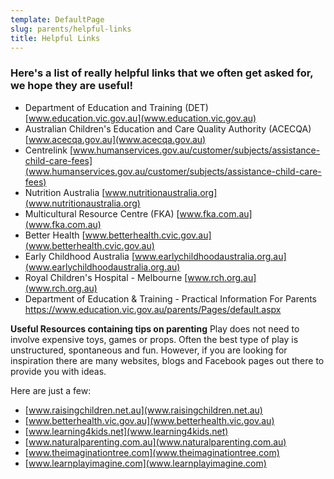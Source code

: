 ```yaml
---
template: DefaultPage
slug: parents/helpful-links
title: Helpful Links
---
```

### Here's a list of really helpful links that we often get asked for, we hope they are useful!

* Department of Education and Training (DET)
  [www.education.vic.gov.au](www.education.vic.gov.au)
* Australian Children's Education and Care Quality Authority (ACECQA)
  [www.acecqa.gov.au](www.acecqa.gov.au)
* Centrelink
  [www.humanservices.gov.au/customer/subjects/assistance-child-care-fees](www.humanservices.gov.au/customer/subjects/assistance-child-care-fees)
* Nutrition Australia
  [www.nutritionaustralia.org](www.nutritionaustralia.org)
* Multicultural Resource Centre (FKA)
  [www.fka.com.au](www.fka.com.au)
* Better Health
  [www.betterhealth.cvic.gov.au](www.betterhealth.cvic.gov.au)
* Early Childhood Australia
  [www.earlychildhoodaustralia.org.au](www.earlychildhoodaustralia.org.au)
* Royal Children's Hospital - Melbourne
  [www.rch.org.au](www.rch.org.au)
* Department of Education & Training - Practical Information For Parents
  https://www.education.vic.gov.au/parents/Pages/default.aspx

**Useful Resources containing tips on parenting**
Play does not need to involve expensive toys, games or props. Often the best type of play is unstructured, spontaneous and fun. However, if you are looking for inspiration there are many websites, blogs and Facebook pages out there to provide you with ideas.

Here are just a few:

* [www.raisingchildren.net.au](www.raisingchildren.net.au)
* [www.betterhealth.vic.gov.au](www.betterhealth.vic.gov.au)
* [www.learning4kids.net](www.learning4kids.net)
* [www.naturalparenting.com.au](www.naturalparenting.com.au)
* [www.theimaginationtree.com](www.theimaginationtree.com)
* [www.learnplayimagine.com](www.learnplayimagine.com)

